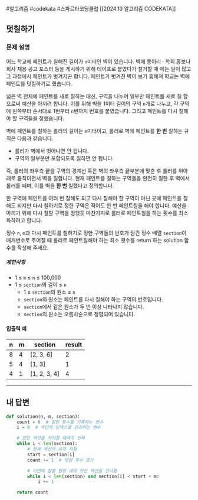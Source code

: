 #알고리즘 #codekata #스파르타코딩클럽 [[2024.10 알고리즘 CODEKATA]]

## 덧칠하기

### 문제 설명

어느 학교에 페인트가 칠해진 길이가 `n`미터인 벽이 있습니다. 벽에 동아리 · 학회 홍보나 회사 채용 공고 포스터 등을 게시하기 위해 테이프로 붙였다가 철거할 때 떼는 일이 많고 그 과정에서 페인트가 벗겨지곤 합니다. 페인트가 벗겨진 벽이 보기 흉해져 학교는 벽에 페인트를 덧칠하기로 했습니다.

넓은 벽 전체에 페인트를 새로 칠하는 대신, 구역을 나누어 일부만 페인트를 새로 칠 함으로써 예산을 아끼려 합니다. 이를 위해 벽을 1미터 길이의 구역 `n`개로 나누고, 각 구역에 왼쪽부터 순서대로 1번부터 `n`번까지 번호를 붙였습니다. 그리고 페인트를 다시 칠해야 할 구역들을 정했습니다.

벽에 페인트를 칠하는 롤러의 길이는 `m`미터이고, 롤러로 벽에 페인트를 **한 번** 칠하는 규칙은 다음과 같습니다.

- 롤러가 벽에서 벗어나면 안 됩니다.
- 구역의 일부분만 포함되도록 칠하면 안 됩니다.

즉, 롤러의 좌우측 끝을 구역의 경계선 혹은 벽의 좌우측 끝부분에 맞춘 후 롤러를 위아래로 움직이면서 벽을 칠합니다. 현재 페인트를 칠하는 구역들을 완전히 칠한 후 벽에서 롤러를 떼며, 이를 벽을 **한 번** 칠했다고 정의합니다.

한 구역에 페인트를 여러 번 칠해도 되고 다시 칠해야 할 구역이 아닌 곳에 페인트를 칠해도 되지만 다시 칠하기로 정한 구역은 적어도 한 번 페인트칠을 해야 합니다. 예산을 아끼기 위해 다시 칠할 구역을 정했듯 마찬가지로 롤러로 페인트칠을 하는 횟수를 최소화하려고 합니다.

정수 `n`, `m`과 다시 페인트를 칠하기로 정한 구역들의 번호가 담긴 정수 배열 `section`이 매개변수로 주어질 때 롤러로 페인트칠해야 하는 최소 횟수를 return 하는 solution 함수를 작성해 주세요.
##### 제한사항
- 1 ≤ `m` ≤ `n` ≤ 100,000
- 1 ≤ `section`의 길이 ≤ `n`
    - 1 ≤ `section`의 원소 ≤ `n`
    - `section`의 원소는 페인트를 다시 칠해야 하는 구역의 번호입니다.
    - `section`에서 같은 원소가 두 번 이상 나타나지 않습니다.
    - `section`의 원소는 오름차순으로 정렬되어 있습니다.

#### 입출력 예
| n   | m   | section       | result |
| --- | --- | ------------- | ------ |
| 8   | 4   | \[2, 3, 6]    | 2      |
| 5   | 4   | \[1, 3]       | 1      |
| 4   | 1   | \[1, 2, 3, 4] | 4      |

---

## 내 답변

```python
def solution(n, m, section):
    count = 0  # 칠한 횟수를 기록하는 변수
    i = 0  # 섹션의 인덱스를 관리하는 변수

    # 모든 섹션을 처리할 때까지 반복
    while i < len(section):
        # 현재 섹션의 시작 지점
        start = section[i]
        count += 1  # 덧칠 횟수 증가

        # 이번에 칠할 범위 내의 모든 섹션을 건너뜀
        while i < len(section) and section[i] < start + m:
            i += 1

    return count
```
 